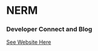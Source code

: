 # NERM
### Developer Connect and Blog
[See Website Here](https://shielded-stream-24238.herokuapp.com/)
